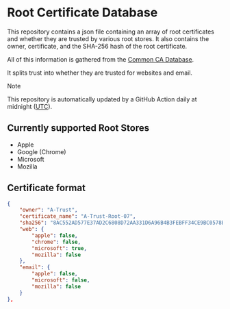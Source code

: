 # Root Certificate Database

This repository contains a json file containing an array of root certificates and whether they are trusted by various root stores. It also contains the owner, certificate, and the SHA-256 hash of the root certificate.

All of this information is gathered from the [Common CA Database](https://www.ccadb.org/resources).

It splits trust into whether they are trusted for websites and email.

> [!NOTE]
> This repository is automatically updated by a GitHub Action daily at midnight ([UTC](https://time.is/UTC)).

## Currently supported Root Stores
 - Apple
 - Google (Chrome)
 - Microsoft
 - Mozilla

## Certificate format

```json
{
    "owner": "A-Trust",
    "certificate_name": "A-Trust-Root-07",
    "sha256": "8AC552AD577E37AD2C6808D72AA331D6A96B4B3FEBFF34CE9BC0578E08055EC3",
    "web": {
        "apple": false,
        "chrome": false,
        "microsoft": true,
        "mozilla": false
    },
    "email": {
        "apple": false,
        "microsoft": false,
        "mozilla": false
    }
},
```